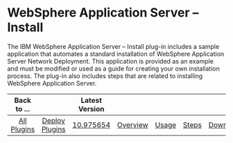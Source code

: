 
WebSphere Application Server – Install
======================================


The IBM WebSphere Application Server – Install plug-in includes a sample application that automates a standard 
installation of WebSphere Application Server Network Deployment. This application is provided as an example and must be 
modified or used as a guide for creating your own installation process. The plug-in also includes steps that are related
 to installing WebSphere Application Server.


|Back to ...||Latest Version|||||
| :---: | :---: | :---: | :---: | :---: | :---: | :---: |
|[All Plugins](../../index.md)|[Deploy Plugins](../README.md)|[10.975654](https://raw.githubusercontent.com/UrbanCode/IBM-UCD-PLUGINS/main/files/websphere-install/WAS-Install-10.975654.zip)|[Overview](overview.md)|[Usage](usage.md)|[Steps](steps.md)|[Downloads](downloads.md)|
